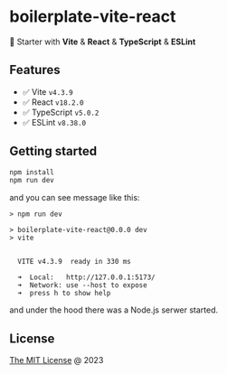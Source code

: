 # boilerplate-vite-react

🍴 Starter with **Vite** & **React** & **TypeScript** & **ESLint**

## Features

* :white_check_mark: Vite `v4.3.9`
* :white_check_mark: React `v18.2.0`
* :white_check_mark: TypeScript `v5.0.2`
* :white_check_mark: ESLint `v8.38.0`

## Getting started

```bash
npm install
npm run dev
```

and you can see message like this:

```
> npm run dev

> boilerplate-vite-react@0.0.0 dev
> vite


  VITE v4.3.9  ready in 330 ms

  ➜  Local:   http://127.0.0.1:5173/
  ➜  Network: use --host to expose
  ➜  press h to show help
```

and under the hood there was a Node.js serwer started.

## License

[The MIT License](http://piecioshka.mit-license.org) @ 2023
